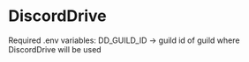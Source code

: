 # DiscordDrive


Required .env variables: DD_GUILD_ID
 -> guild id of guild where DiscordDrive will be used